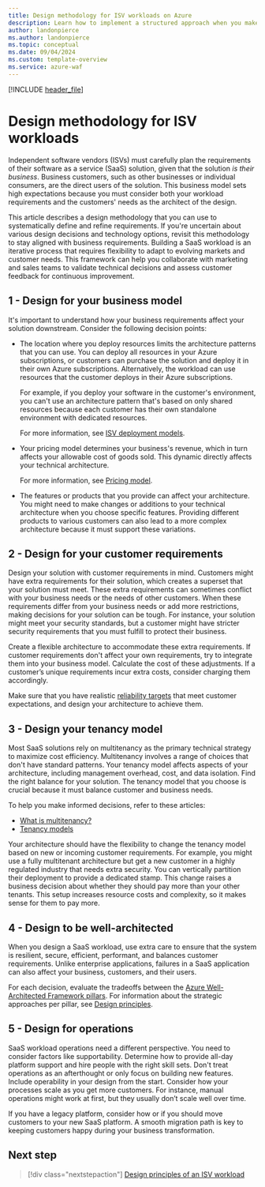 ```yaml
---
title: Design methodology for ISV workloads on Azure 
description: Learn how to implement a structured approach when you make architectural design decisions for software as a service (SaaS) workloads on Azure.
author: landonpierce 
ms.author: landonpierce
ms.topic: conceptual 
ms.date: 09/04/2024
ms.custom: template-overview
ms.service: azure-waf
---
```


[!INCLUDE [header_file](includes/temporary-warning.md)]

# Design methodology for ISV workloads

Independent software vendors (ISVs) must carefully plan the requirements of their software as a service (SaaS) solution, given that the solution *is their business*. Business customers, such as other businesses or individual consumers, are the direct users of the solution. This business model sets high expectations because you must consider both your workload requirements and the customers' needs as the architect of the design.

This article describes a design methodology that you can use to systematically define and refine requirements. If you're uncertain about various design decisions and technology options, revisit this methodology to stay aligned with business requirements. Building a SaaS workload is an iterative process that requires flexibility to adapt to evolving markets and customer needs. This framework can help you collaborate with marketing and sales teams to validate technical decisions and assess customer feedback for continuous improvement.

## 1 - Design for your business model

It's important to understand how your business requirements affect your solution downstream. Consider the following decision points:

- The location where you deploy resources limits the architecture patterns that you can use. You can deploy all resources in your Azure subscriptions, or customers can purchase the solution and deploy it in their own Azure subscriptions. Alternatively, the workload can use resources that the customer deploys in their Azure subscriptions.

  For example, if you deploy your software in the customer's environment, you can't use an architecture pattern that's based on only shared resources because each customer has their own standalone environment with dedicated resources.

  For more information, see [ISV deployment models](/azure/cloud-adoption-framework/ready/landing-zone/isv-landing-zone#isv-deployment-models).
  
- Your pricing model determines your business's revenue, which in turn affects your allowable cost of goods sold. This dynamic directly affects your technical architecture.

  For more information, see [Pricing model](/azure/architecture/guide/multitenant/considerations/pricing-models).
  
- The features or products that you provide can affect your architecture. You might need to make changes or additions to your technical architecture when you choose specific features. Providing different products to various customers can also lead to a more complex architecture because it must support these variations.

## 2 - Design for your customer requirements

Design your solution with customer requirements in mind. Customers might have extra requirements for their solution, which creates a superset that your solution must meet. These extra requirements can sometimes conflict with your business needs or the needs of other customers. When these requirements differ from your business needs or add more restrictions, making decisions for your solution can be tough. For instance, your solution might meet your security standards, but a customer might have stricter security requirements that you must fulfill to protect their business.

Create a flexible architecture to accommodate these extra requirements. If customer requirements don't affect your own requirements, try to integrate them into your business model. Calculate the cost of these adjustments. If a customer’s unique requirements incur extra costs, consider charging them accordingly.

Make sure that you have realistic [reliability targets](/azure/well-architected/reliability/metrics) that meet customer expectations, and design your architecture to achieve them.

## 3 - Design your tenancy model

Most SaaS solutions rely on multitenancy as the primary technical strategy to maximize cost efficiency. Multitenancy involves a range of choices that don't have standard patterns. Your tenancy model affects aspects of your architecture, including management overhead, cost, and data isolation. Find the right balance for your solution. The tenancy model that you choose is crucial because it must balance customer and business needs.

To help you make informed decisions, refer to these articles:

- [What is multitenancy?](/azure/architecture/guide/multitenant/overview)
- [Tenancy models](/azure/architecture/guide/multitenant/considerations/tenancy-models)

Your architecture should have the flexibility to change the tenancy model based on new or incoming customer requirements. For example, you might use a fully multitenant architecture but get a new customer in a highly regulated industry that needs extra security. You can vertically partition their deployment to provide a dedicated stamp. This change raises a business decision about whether they should pay more than your other tenants. This setup increases resource costs and complexity, so it makes sense for them to pay more.

## 4 - Design to be well-architected

When you design a SaaS workload, use extra care to ensure that the system is resilient, secure, efficient, performant, and balances customer requirements. Unlike enterprise applications, failures in a SaaS application can also affect your business, customers, and their users.

For each decision, evaluate the tradeoffs between the [Azure Well-Architected Framework pillars](../pillars.md). For information about the strategic approaches per pillar, see [Design principles](./design-principles.md).

## 5 - Design for operations

SaaS workload operations need a different perspective. You need to consider factors like supportability. Determine how to provide all-day platform support and hire people with the right skill sets. Don't treat operations as an afterthought or only focus on building new features. Include operability in your design from the start. Consider how your processes scale as you get more customers. For instance, manual operations might work at first, but they usually don’t scale well over time.

If you have a legacy platform, consider how or if you should move customers to your new SaaS platform. A smooth migration path is key to keeping customers happy during your business transformation.

## Next step

> [!div class="nextstepaction"]
> [Design principles of an ISV workload](design-principles.md)
